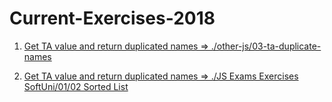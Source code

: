 # Current-Exercises-2018
01. [Get TA value and return duplicated names => ./other-js/03-ta-duplicate-names](https://petyomitkov.github.io/Current-Exercises-2018/other-js/03-ta-duplicate-names/)

01. [Get TA value and return duplicated names => ./JS Exams Exercises SoftUni/01/02 Sorted List](https://petyomitkov.github.io/Current-Exercises-2018/JS%20Exams%20Exercises%20SoftUni/01.%20JS%20Advanced%20-%20Sample%20Exam%20-%2031%20Oct%202016/02.%20Sorted%20List%20-%20Unit%20testing/tests.html)

